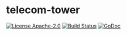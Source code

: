 # telecom-tower

[![License Apache-2.0](https://img.shields.io/github/license/heia-fr/telecom-tower.svg)](http://opensource.org/licenses/Apache-2.0)
[![Build Status](https://travis-ci.org/heia-fr/telecom-tower.svg?branch=master)](https://travis-ci.org/heia-fr/telecom-tower)
[![GoDoc](https://godoc.org/github.com/heia-fr/telecom-tower?status.svg)](https://godoc.org/github.com/heia-fr/telecom-tower)